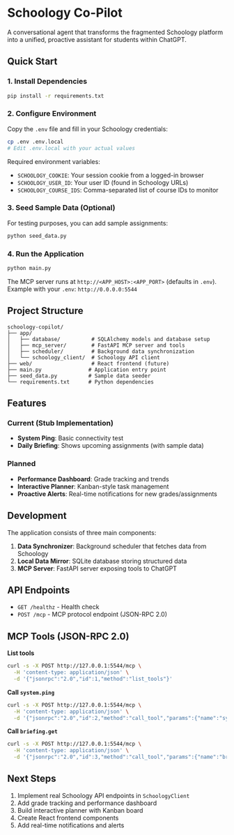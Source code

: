 # Schoology Co-Pilot

A conversational agent that transforms the fragmented Schoology platform into a unified, proactive assistant for students within ChatGPT.

## Quick Start

### 1. Install Dependencies

```bash
pip install -r requirements.txt
```

### 2. Configure Environment

Copy the `.env` file and fill in your Schoology credentials:

```bash
cp .env .env.local
# Edit .env.local with your actual values
```

Required environment variables:
- `SCHOOLOGY_COOKIE`: Your session cookie from a logged-in browser
- `SCHOOLOGY_USER_ID`: Your user ID (found in Schoology URLs)
- `SCHOOLOGY_COURSE_IDS`: Comma-separated list of course IDs to monitor

### 3. Seed Sample Data (Optional)

For testing purposes, you can add sample assignments:

```bash
python seed_data.py
```

### 4. Run the Application

```bash
python main.py
```

The MCP server runs at `http://<APP_HOST>:<APP_PORT>` (defaults in `.env`).
Example with your `.env`: `http://0.0.0.0:5544`

## Project Structure

```
schoology-copilot/
├── app/
│   ├── database/          # SQLAlchemy models and database setup
│   ├── mcp_server/        # FastAPI MCP server and tools
│   ├── scheduler/         # Background data synchronization
│   └── schoology_client/  # Schoology API client
├── web/                   # React frontend (future)
├── main.py               # Application entry point
├── seed_data.py          # Sample data seeder
└── requirements.txt      # Python dependencies
```

## Features

### Current (Stub Implementation)
- **System Ping**: Basic connectivity test
- **Daily Briefing**: Shows upcoming assignments (with sample data)

### Planned
- **Performance Dashboard**: Grade tracking and trends
- **Interactive Planner**: Kanban-style task management
- **Proactive Alerts**: Real-time notifications for new grades/assignments

## Development

The application consists of three main components:

1. **Data Synchronizer**: Background scheduler that fetches data from Schoology
2. **Local Data Mirror**: SQLite database storing structured data
3. **MCP Server**: FastAPI server exposing tools to ChatGPT

## API Endpoints

- `GET /healthz` - Health check
- `POST /mcp` - MCP protocol endpoint (JSON-RPC 2.0)

## MCP Tools (JSON-RPC 2.0)
**List tools**
```bash
curl -s -X POST http://127.0.0.1:5544/mcp \
  -H 'content-type: application/json' \
  -d '{"jsonrpc":"2.0","id":1,"method":"list_tools"}'
```
**Call `system.ping`**
```bash
curl -s -X POST http://127.0.0.1:5544/mcp \
  -H 'content-type: application/json' \
  -d '{"jsonrpc":"2.0","id":2,"method":"call_tool","params":{"name":"system.ping"}}'
```
**Call `briefing.get`**
```bash
curl -s -X POST http://127.0.0.1:5544/mcp \
  -H 'content-type: application/json' \
  -d '{"jsonrpc":"2.0","id":3,"method":"call_tool","params":{"name":"briefing.get","args":{"range":"48h"}}}'
```

## Next Steps

1. Implement real Schoology API endpoints in `SchoologyClient`
2. Add grade tracking and performance dashboard
3. Build interactive planner with Kanban board
4. Create React frontend components
5. Add real-time notifications and alerts